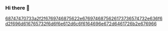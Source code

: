 ### Hi there 👋

<!--
**Q00R/Q00R** is a ✨ _special_ ✨ repository because its `README.md` (this file) appears on your GitHub profile.

Here are some ideas to get you started:

- 🔭 I’m currently working on ...
- 🌱 I’m currently learning ...
- 👯 I’m looking to collaborate on ...
- 🤔 I’m looking for help with ...
- 💬 Ask me about ...
- 📫 How to reach me: ...!
- 😄 Pronouns: ...
- ⚡ Fun fact: ...
-->
[68747470733a2f2f6769746875622e6769746875626173736574732e636f6d2f696d616765732f6d6f6e612d6c6f6164696e672d6461726b2e676966](https://github.com/Q00R/Q00R/assets/91272913/8e283612-890d-44da-b234-fce57ad1824c)
